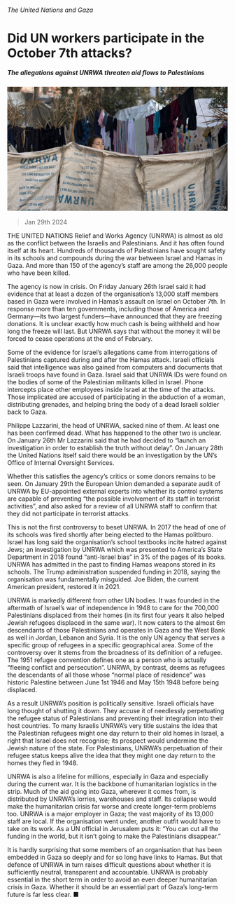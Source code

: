###### The United Nations and Gaza

# Did UN workers participate in the October 7th attacks? 

##### The allegations against UNRWA threaten aid flows to Palestinians 

![image](images/20240203_MAP502.jpg) 

> Jan 29th 2024 

THE UNITED NATIONS Relief and Works Agency (UNRWA) is almost as old as the conflict between the Israelis and Palestinians. And it has often found itself at its heart. Hundreds of thousands of Palestinians have sought safety in its schools and compounds during the war between Israel and Hamas in Gaza. And more than 150 of the agency’s staff are among the 26,000 people who have been killed.

The agency is now in crisis. On Friday January 26th Israel said it had evidence that at least a dozen of the organisation’s 13,000 staff members based in Gaza were involved in Hamas’s assault on Israel on October 7th. In response more than ten governments, including those of America and Germany—its two largest funders—have announced that they are freezing donations. It is unclear exactly how much cash is being withheld and how long the freeze will last. But UNRWA says that without the money it will be forced to cease operations at the end of February.

Some of the evidence for Israel’s allegations came from interrogations of Palestinians captured during and after the Hamas attack. Israeli officials said that intelligence was also gained from computers and documents that Israeli troops have found in Gaza. Israel said that UNRWA IDs were found on the bodies of some of the Palestinian militants killed in Israel. Phone intercepts place other employees inside Israel at the time of the attacks. Those implicated are accused of participating in the abduction of a woman, distributing grenades, and helping bring the body of a dead Israeli soldier back to Gaza.

Philippe Lazzarini, the head of UNRWA, sacked nine of them. At least one has been confirmed dead. What has happened to the other two is unclear. On January 26th Mr Lazzarini said that he had decided to “launch an investigation in order to establish the truth without delay”. On January 28th the United Nations itself said there would be an investigation by the UN’s Office of Internal Oversight Services.


Whether this satisfies the agency’s critics or some donors remains to be seen. On January 29th the European Union demanded a separate audit of UNRWA by EU-appointed external experts into whether its control systems are capable of preventing “the possible involvement of its staff in terrorist activities”, and also asked for a review of all UNRWA staff to confirm that they did not participate in terrorist attacks. 

This is not the first controversy to beset UNRWA. In 2017 the head of one of its schools was fired shortly after being elected to the Hamas politburo. Israel has long said the organisation’s school textbooks incite hatred against Jews; an investigation by UNRWA which was presented to America’s State Department in 2018 found “anti-Israel bias” in 3% of the pages of its books. UNRWA has admitted in the past to finding Hamas weapons stored in its schools. The Trump administration suspended funding in 2018, saying the organisation was fundamentally misguided. Joe Biden, the current American president, restored it in 2021.

UNRWA is markedly different from other UN bodies. It was founded in the aftermath of Israel’s war of independence in 1948 to care for the 700,000 Palestinians displaced from their homes (in its first four years it also helped Jewish refugees displaced in the same war). It now caters to the almost 6m descendants of those Palestinians and operates in Gaza and the West Bank as well in Jordan, Lebanon and Syria. It is the only UN agency that serves a specific group of refugees in a specific geographical area. Some of the controversy over it stems from the broadness of its definition of a refugee. The 1951 refugee convention defines one as a person who is actually “fleeing conflict and persecution”. UNRWA, by contrast, deems as refugees the descendants of all those whose “normal place of residence” was historic Palestine between June 1st 1946 and May 15th 1948 before being displaced.

As a result UNRWA’s position is politically sensitive. Israeli officials have long thought of shutting it down. They accuse it of needlessly perpetuating the refugee status of Palestinians and preventing their integration into their host countries. To many Israelis UNRWA’s very title sustains the idea that the Palestinian refugees might one day return to their old homes in Israel, a right that Israel does not recognise; its prospect would undermine the Jewish nature of the state. For Palestinians, UNRWA’s perpetuation of their refugee status keeps alive the idea that they might one day return to the homes they fled in 1948. 

UNRWA is also a lifeline for millions, especially in Gaza and especially during the current war. It is the backbone of humanitarian logistics in the strip. Much of the aid going into Gaza, wherever it comes from, is distributed by UNRWA’s lorries, warehouses and staff. Its collapse would make the humanitarian crisis far worse and create longer-term problems too. UNRWA is a major employer in Gaza; the vast majority of its 13,000 staff are local. If the organisation went under, another outfit would have to take on its work. As a UN official in Jerusalem puts it: “You can cut all the funding in the world, but it isn’t going to make the Palestinians disappear.” 

It is hardly surprising that some members of an organisation that has been embedded in Gaza so deeply and for so long have links to Hamas. But that defence of UNRWA in turn raises difficult questions about whether it is sufficiently neutral, transparent and accountable. UNRWA is probably essential in the short term in order to avoid an even deeper humanitarian crisis in Gaza. Whether it should be an essential part of Gaza’s long-term future is far less clear. ■


